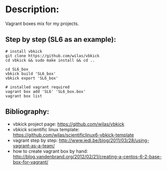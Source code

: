 # Description:

Vagrant boxes mix for my projects.

## Step by step (SL6 as an example):

    # install vbkick
    git clone https://github.com/wilas/vbkick
    cd vbkick && sudo make install && cd ..

    cd SL6_box
    vbkick build 'SL6_box'
    vbkick export 'SL6_box'

    # installed vagrant required
    vagrant box add 'SL6' 'SL6_box.box'
    vagrant box list

## Bibliography:
 - vbkick project page: https://github.com/wilas/vbkick
 - vbkick scientific linux template: https://github.com/wilas/scientificlinux6-vbkick-template
 - vagrant step by step: http://www.jedi.be/blog/2011/03/28/using-vagrant-as-a-team/
 - how to create vagrant box by hand: http://blog.vandenbrand.org/2012/02/21/creating-a-centos-6-2-base-box-for-vagrant/

